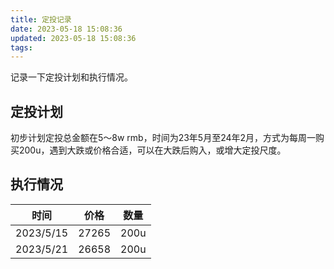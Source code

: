 ```yaml
---
title: 定投记录
date: 2023-05-18 15:08:36
updated: 2023-05-18 15:08:36
tags:
---
```


记录一下定投计划和执行情况。

## 定投计划
初步计划定投总金额在5～8w rmb，时间为23年5月至24年2月，方式为每周一购买200u，遇到大跌或价格合适，可以在大跌后购入，或增大定投尺度。

## 执行情况

|  时间          |  价格  |  数量 
|  ----         | ----  | ----  
|2023/5/15      | 27265   | 200u
|2023/5/21      | 26658   | 200u
